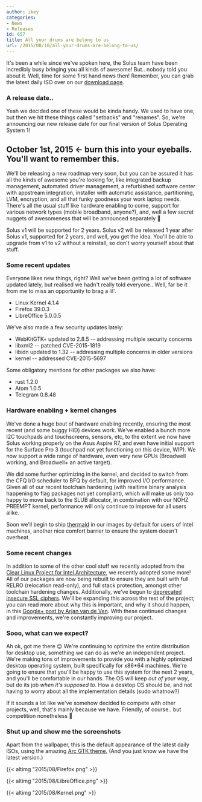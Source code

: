 ```yaml
---
author: ikey
categories:
- News
- Releases
id: 657
title: All your drums are belong to us
url: /2015/08/10/all-your-drums-are-belong-to-us/
---
```


It's been a while since we've spoken here, the Solus team have been incredibly busy bringing you all kinds of awesome! But.. nobody told you about it. Well, time for some first hand news then! Remember, you can grab the latest daily ISO 
over on our [download page](https://solus-project.com/download/).

### A release date..

Yeah we decided one of these would be kinda handy. We used to have one, but then we hit these things called "setbacks" and "renames". So, we're announcing our new release date for our final version of Solus Operating System 1!

## October 1st, 2015 ← burn this into your eyeballs. You'll want to remember this.

We'll be releasing a new roadmap very soon, but you can be assured it has all the kinds of awesome you're looking for, like integrated backup management, automated driver management, a refurbished software center with appstream 
integration, installer with automatic assistance, partitioning, LVM, encryption, and all that funky goodness your work laptop needs. There's all the usual stuff like hardware enabling to come, support for various network types (mobile broadband, anyone?), 
and, well a few secret nuggets of awesomeness that will be announced separately 🙂

Solus v1 will be supported for 2 years. Solus v2 will be released 1 year after Solus v1, supported for 2 years, and well, you get the idea. You'll be able to upgrade from v1 to v2 without a reinstall, so don't worry yourself about that stuff.

### Some recent updates

Everyone likes new things, right? Well we've been getting a lot of software updated lately, but realised we hadn't really told everyone.. Well, far be it from me to miss an opportunity to brag a lil'.

- Linux Kernel 4.1.4
- Firefox 39.0.3
- LibreOffice 5.0.0.5

We've also made a few security updates lately:

- WebKitGTK+ updated to 2.8.5 -- addressing multiple security concerns
- libxml2 -- patched CVE-2015-1819
- libidn updated to 1.32 -- addressing multiple concerns in older versions
- kernel -- addressed CVE-2015-5697

Some obligatory mentions for other packages we also have:

- rust 1.2.0
- Atom 1.0.5
- Telegram 0.8.48

### Hardware enabling + kernel changes

We've done a huge bout of hardware enabling recently, ensuring the most recent (and some buggy HID) devices work. We've enabled a bunch more I2C touchpads and touchscreens, sensors, etc, to the extent we now have Solus working properly on 
the Asus Aspire R7, and even have initial support for the Surface Pro 3 (touchpad not yet functioning on this device, WIP). We now support a wide range of hardware, even very new GPUs (Broadwell working, and Broadwell+ an active target).

We did some further optimizing in the kernel, and decided to switch from the CFQ I/O scheduler to BFQ by default, for improved I/O performance. Given all of our recent toolchain hardening (with realtime binary analysis happening to flag packages not 
yet compliant), which will make us only too happy to move back to the SLUB allocator, in combination with our NOHZ PREEMPT kernel, performance will only continue to improve for all users alike.

Soon we'll begin to ship [thermald](https://01.org/linux-thermal-daemon/documentation/introduction-thermal-daemon) in our images by default for users of Intel machines, another nice comfort barrier to ensure the system doesn't overheat.

### Some recent changes

In addition to some of the other cool stuff we recently adopted from the [Clear Linux Project for Intel Architecture](https://solus-project.com/2015/07/27/clear-inspiration/), we recently adopted some more! All of our packages are now being rebuilt to ensure 
they are built with full RELRO (relocation read-only), and full stack protection, amongst other toolchain hardening changes. Additionally, we've begun to 
[deprecated insecure SSL ciphers](https://git.solus-project.com/packages/openssl/commit/?id=295bd174ac1c11c52892db274ef1123b37b60739). We'll be expanding this across the rest of the project; you can read more about why this is important, and why 
it should happen, in this [Google+ post by Arjan van de Ven](https://plus.google.com/+ArjanvandeVen/posts/VAK1SRHjTZm). With these continued changes and improvements, we're constantly improving our project.

### Sooo, what can we expect?

Ah ok, got me there 😉 We're continuing to optimize the entire distribution for desktop use, something we can do as we're an independent project. We're making tons of improvements to provide you with a highly optimized desktop operating system, 
built specifically for x86*64 machines. We're going to ensure that you'll be happy to use this system for the next 2 years, and you'll be comfortable in our hands. The OS will keep *out of your way*, but do its job *when it's supposed to*. How a desktop OS 
should be, and not having to worry about all the implementation details (sudo whatnow?)

If it sounds a lot like we've somehow decided to compete with other projects, well, that's mainly because we have. Friendly, of course.. but competition nonetheless 🙂

### Shut up and show me the screenshots

Apart from the wallpaper, this is the default appearance of the latest daily ISOs, using the amazing [Arc GTK theme.](https://github.com/horst3180/Arc-theme) (And you just know we have the latest version.)

{{< altimg "2015/08/Firefox.png" >}}

{{< altimg "2015/08/LibreOffice.png" >}}

{{< altimg "2015/08/Kernel.png" >}}